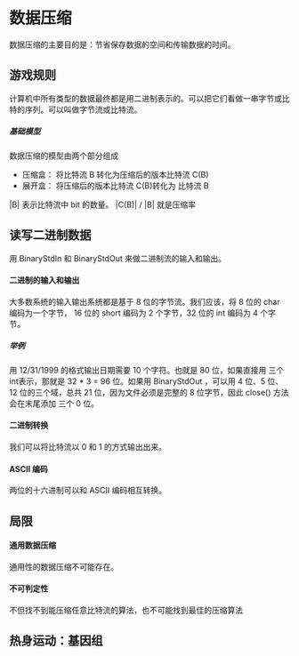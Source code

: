 # 数据压缩

数据压缩的主要目的是：节省保存数据的空间和传输数据的时间。

## 游戏规则

计算机中所有类型的数据最终都是用二进制表示的。可以把它们看做一串字节或比特的序列。可以叫做字节流或比特流。

##### 基础模型

数据压缩的模型由两个部分组成

- 压缩盒： 将比特流 B 转化为压缩后的版本比特流 C(B)
- 展开盒： 将压缩后的版本比特流 C(B)转化为 比特流 B 

|B| 表示比特流中 bit 的数量。 |C(B)| / |B| 就是压缩率

## 读写二进制数据

用 BinaryStdIn 和 BinaryStdOut 来做二进制流的输入和输出。

#### 二进制的输入和输出

大多数系统的输入输出系统都是基于 8 位的字节流。我们应该，将 8 位的 char 编码为一个字节， 16 位的 short 编码为 2 个字节，32 位的 int 编码为 4 个字节。

##### 举例

用 12/31/1999 的格式输出日期需要 10 个字符。也就是 80 位，如果直接用 三个 int表示，那就是 32 * 3 = 96 位。如果用 BinaryStdOut ，可以用 4 位、5 位、12 位的三个域，总共 21 位，因为文件必须是完整的 8 位字节，因此 close() 方法会在末尾添加 三个 0 位。

#### 二进制转换

我们可以将比特流以 0 和 1 的方式输出出来。

#### ASCII 编码

两位的十六进制可以和 ASCII 编码相互转换。

## 局限

#### 通用数据压缩

通用性的数据压缩不可能存在。

#### 不可判定性

不但找不到能压缩任意比特流的算法，也不可能找到最佳的压缩算法

## 热身运动：基因组


